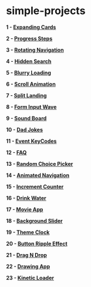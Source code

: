 # simple-projects

**1 - [Expanding Cards](https://sviut.github.io/simple-projects/01-Expanding%20Cards/)**

**2 - [Progress Steps](https://sviut.github.io/simple-projects/02-Progress%20Steps/)**

**3 - [Rotating Navigation](https://sviut.github.io/simple-projects/03-Rotating%20Navigation/)**

**4 - [Hidden Search](https://sviut.github.io/simple-projects/04-Hidden%20Search/)**

**5 - [Blurry Loading](https://sviut.github.io/simple-projects/05-Blurry%20Loading/)**

**6 - [Scroll Animation](https://sviut.github.io/simple-projects/06-Scroll%20Animation/)**

**7 - [Split Landing](https://sviut.github.io/simple-projects/07-Split%20Landing/)**

**8 - [Form Input Wave](https://sviut.github.io/simple-projects/08-Form%20Input%20Wave/)**

**9 - [Sound Board](https://sviut.github.io/simple-projects/09-Sound%20Board/)**

**10 - [Dad Jokes](https://sviut.github.io/simple-projects/10-Dad%20Jokes/)**

**11 - [Event KeyCodes](https://sviut.github.io/simple-projects/11-Event%20KeyCodes/)**

**12 - [FAQ](https://sviut.github.io/simple-projects/12-FAQ/)**

**13 - [Random Choice Picker](https://sviut.github.io/simple-projects/13-Random%20Choice%20Picker/)**

**14 - [Animated Navigation](https://sviut.github.io/simple-projects/14-Animated%20Navigation/)**

**15 - [Increment Counter](https://sviut.github.io/simple-projects/15-Increment%20Counter/)**

**16 - [Drink Water](https://sviut.github.io/simple-projects/16-Drink%20Water/)**

**17 - [Movie App](https://sviut.github.io/simple-projects/17-Movie%20App/)**

**18 - [Background Slider](https://sviut.github.io/simple-projects/18-Background%20Slider/index.html)**

**19 - [Theme Clock](https://sviut.github.io/simple-projects/19-Theme%20Clock/)**

**20 - [Button Ripple Effect](https://sviut.github.io/simple-projects/20-Button%20Ripple%20Effect/)**

**21 - [Drag N Drop](https://sviut.github.io/simple-projects/21-Drag%20N%20Drop/)**

**22 - [Drawing App](https://sviut.github.io/simple-projects/22-Drawing%20App/)**

**23 - [Kinetic Loader](https://sviut.github.io/simple-projects/23-Kinetic%20Loader/)**
